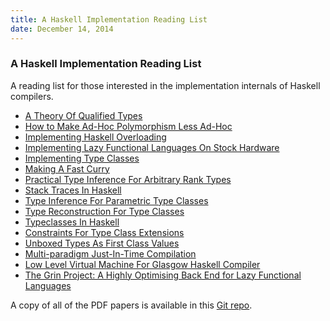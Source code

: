 ```yaml
---
title: A Haskell Implementation Reading List
date: December 14, 2014
---
```


### A Haskell Implementation Reading List

A reading list for those interested in the implementation internals of Haskell
compilers.

* [A Theory Of Qualified Types](http://ipaper.googlecode.com/git-history/969fbd798753dc0b10ea9efe5af7773ff10f728a/Mark-Jones/A-theory-of-qualified-types.pdf)
* [How to Make Ad-Hoc Polymorphism Less Ad-Hoc](http://202.3.77.10/users/karkare/courses/2010/cs653/Papers/ad-hoc-polymorphism.pdf)
* [Implementing Haskell Overloading](http://pdf.aminer.org/000/214/096/implementing_haskell_overloading.pdf)
* [Implementing Lazy Functional Languages On Stock Hardware](http://research.microsoft.com/en-us/um/people/simonpj/papers/spineless-tagless-gmachine.ps.gz#26pub=34)
* [Implementing Type Classes](http://pdf.aminer.org/000/542/781/implementing_type_classes.pdf)
* [Making A Fast Curry](http://research.microsoft.com/en-us/um/people/simonpj/papers/eval-apply/)
* [Practical Type Inference For Arbitrary Rank Types](http://repository.upenn.edu/cgi/viewcontent.cgi?article=1336&context=cis_papers)
* [Stack Traces In Haskell](http://arashrouhani.com/papers/master-thesis.pdf)
* [Type Inference For Parametric Type Classes](http://cpsc.yale.edu/sites/default/files/files/tr900.pdf)
* [Type Reconstruction For Type Classes](https://www4.in.tum.de/publ/papers/NipkowPrehofer_TRfT1995.pdf)
* [Typeclasses In Haskell](http://ropas.snu.ac.kr/lib/dock/HaHaJoWa1996.pdf)
* [Constraints For Type Class Extensions](http://www.computerscience.nl/wiki/pub/Ehc/GvdGeest/geest07cnstr-tycls-ext.pdf)
* [Unboxed Types As First Class Values](http://www.haskell.org/ghc/docs/papers/unboxed-values.ps.gz)
* [Multi-paradigm Just-In-Time Compilation](http://www.cse.unsw.edu.au/~pls/thesis/dons-thesis.ps.gz)
* [Low Level Virtual Machine For Glasgow Haskell Compiler](https://www.cse.unsw.edu.au/~pls/thesis/davidt-thesis.pdf)
* [The Grin Project: A Highly Optimising Back End for Lazy Functional Languages](http://mirror.seize.it/papers/The%20GRIN%20Project.pdf)

A copy of all of the PDF papers is available in this [Git repo](https://github.com/sdiehl/papers).
